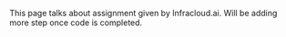 This page talks about assignment given by Infracloud.ai. 
Will be adding more step once code is completed.
